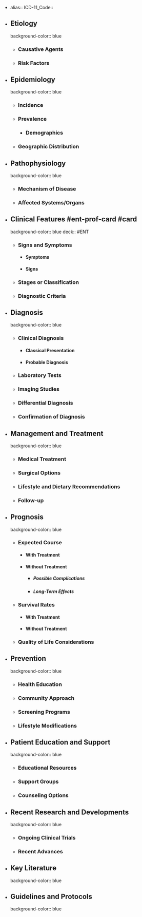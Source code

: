 - alias::
  ICD-11_Code::
- ## Etiology
  background-color:: blue
  - ### Causative Agents
  - ### Risk Factors
- ## Epidemiology
  background-color:: blue
  - ### Incidence
  - ### Prevalence
    - ### Demographics
  - ### Geographic Distribution
- ## Pathophysiology
  background-color:: blue
  - ### Mechanism of Disease
  - ### Affected Systems/Organs
- ## Clinical Features #ent-prof-card #card
  background-color:: blue
  deck:: #ENT
  - ### Signs and Symptoms
    - #### Symptoms
    - #### Signs
  - ### Stages or Classification
  - ### Diagnostic Criteria
- ## Diagnosis
  background-color:: blue
  - ### Clinical Diagnosis
    - #### Classical Presentation
    - #### Probable Diagnosis
  - ### Laboratory Tests
  - ### Imaging Studies
  - ### Differential Diagnosis
  - ### Confirmation of Diagnosis
- ## Management and Treatment
  background-color:: blue
  - ### Medical Treatment
  - ### Surgical Options
  - ### Lifestyle and Dietary Recommendations
  - ### Follow-up
- ## Prognosis
  background-color:: blue
  - ### Expected Course
    - #### With Treatment
    - #### Without Treatment
      - ##### Possible Complications
      - ##### Long-Term Effects
  - ### Survival Rates
    - #### With Treatment
    - #### Without Treatment
  - ### Quality of Life Considerations
- ## Prevention
  background-color:: blue
  - ### Health Education
  - ### Community Approach
  - ### Screening Programs
  - ### Lifestyle Modifications
- ## Patient Education and Support
  background-color:: blue
  - ### Educational Resources
  - ### Support Groups
  - ### Counseling Options
- ## Recent Research and Developments
  background-color:: blue
  - ### Ongoing Clinical Trials
  - ### Recent Advances
- ## Key Literature
  background-color:: blue
- ## Guidelines and Protocols
  background-color:: blue
